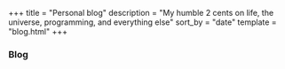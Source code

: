 +++
title = "Personal blog"
description = "My humble 2 cents on life, the universe, programming, and everything else"
sort_by = "date"
template = "blog.html"
+++


<h3>Blog</h3>

